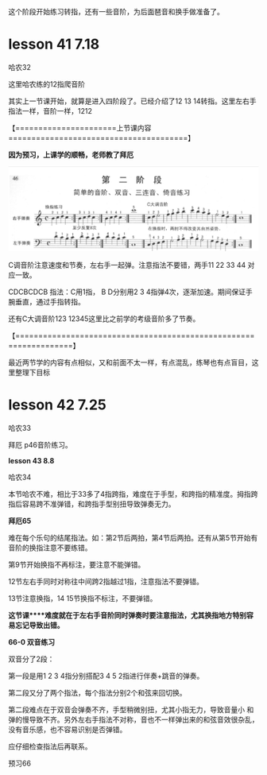这个阶段开始练习转指，还有一些音阶，为后面琶音和换手做准备了。

# lesson 41    7.18 

哈农32 

这里哈农练的12指爬音阶

其实上一节课开始，就算是进入四阶段了。已经介绍了12 13 14转指。这里左右手指法一样，音阶一样，1212

【======================上节课内容=======================================】

**因为预习，上课学的顺畅，老师教了拜厄**

  <img src=".\imgs\pic01.jpg">

C调音阶注意速度和节奏，左右手一起弹。注意指法不要错，两手11 22 33 44 对应一致。

CDCBCDCB 指法：C用1指，  B D分别用2  3 4指弹4次，逐渐加速。期间保证手腕垂直，通过手指转指。

还有C大调音阶123 12345这里比之前学的考级音阶多了节奏。

【==================================================================】

最近两节学的内容有点相似，又和前面不太一样，有点混乱，练琴也有点盲目，这里整理下目标

#  lesson 42    7.25 

哈农33 

拜厄 p46音阶练习。

**lesson 43   8.8**

哈农34  

本节哈农不难，相比于33多了4指跨指，难度在于手型，和跨指的精准度。拇指跨指后容易跨不准弹错，和跨指手型别扭导致弹奏无力。

**拜厄65** 

难在每个乐句的结尾指法。如：第2节后两拍，第4节后两拍。还有从第5节开始有音阶的换指注意不要练错。

第9节开始换指不再标注，要注意不能弹错。

12节左右手同时对称往中间跨2指越过1指，注意指法不要弹错。

13节注意换指，14 15节换指不标注，不要弹错。

**这节课****难度就在于左右手音阶同时弹奏时要注意指法，尤其换指地方特别容易忘记导致出错。**

**66-0 双音练习**

双音分了2段：

第一段是用1 2 3 4指分别搭配3 4 5 2指进行伴奏+跳音的弹奏。

第二段又分了两个指法，每个指法分别2个和弦来回切换。

第二段难点在于双音会弹奏不齐，手型稍微别扭，尤其小指无力，导致音量小 和弹的慢导致不齐。另外左右手指法不对称，音也不一样弹出来的和弦音效很杂乱，没有音乐感，也不容易识别是否弹错。

应仔细检查指法后再联系。

预习66